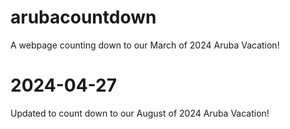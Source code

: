 # arubacountdown
A webpage counting down to our March of 2024 Aruba Vacation!


# 2024-04-27

Updated to count down to our August of 2024 Aruba Vacation!
